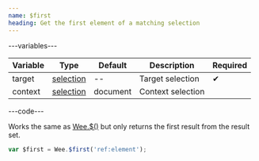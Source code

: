 ```yaml
---
name: $first
heading: Get the first element of a matching selection
---
```


---variables---

| Variable | Type | Default | Description | Required |
| -- | -- | -- | -- | -- |
| target | [selection](/script#selection) | -- | Target selection | ✔ |
| context | [selection](/script#selection) | document | Context selection ||

---code---

Works the same as [Wee.$()](#core) but only returns the first result from the result set.

```javascript
var $first = Wee.$first('ref:element');
```